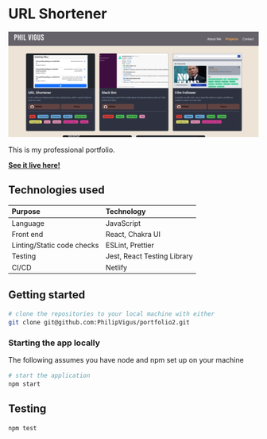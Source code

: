 # URL Shortener

![main screenshot](./main-screenshot.png)

This is my professional portfolio.

**[See it live here!](https://www.philvigus.com/)**

## Technologies used

| Purpose                    | Technology                  |
| :------------------------- | :-------------------------- |
| Language                   | JavaScript                  |
| Front end                  | React, Chakra UI            |
| Linting/Static code checks | ESLint, Prettier            |
| Testing                    | Jest, React Testing Library |
| CI/CD                      | Netlify                     |

## Getting started

```bash
# clone the repositories to your local machine with either
git clone git@github.com:PhilipVigus/portfolio2.git
```

### Starting the app locally

The following assumes you have node and npm set up on your machine

```bash
# start the application
npm start
```

## Testing

```bash
npm test
```
